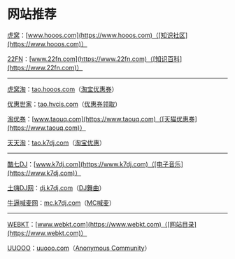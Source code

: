 # 网站推荐

[虎窝](https://www.hooos.com)：[www.hooos.com](https://www.hooos.com)（[知识社区](https://www.hooos.com)）

[22FN](https://www.22fn.com)：[www.22fn.com](https://www.22fn.com)（[知识百科](https://www.22fn.com)）

---

[虎窝淘](https://tao.hooos.com)：[tao.hooos.com](https://tao.hooos.com)（[淘宝优惠券](https://tao.hooos.com)）

[优惠世家](https://tao.hvcis.com)：[tao.hvcis.com](https://tao.hvcis.com)（[优惠券领取](https://tao.hvcis.com)）

[淘优券](https://www.taouq.com)：[www.taouq.com](https://www.taouq.com)（[天猫优惠券](https://www.taouq.com)）

[天天淘](https://tao.k7dj.com)：[tao.k7dj.com](https://tao.k7dj.com)（[淘宝优惠](https://tao.k7dj.com)）

---

[酷七DJ](https://www.k7dj.com)：[www.k7dj.com](https://www.k7dj.com)（[电子音乐](https://www.k7dj.com)）

[土嗨DJ网](https://dj.k7dj.com)：[dj.k7dj.com](https://dj.k7dj.com)（[DJ舞曲](https://dj.k7dj.com)）

[牛逼喊麦网](https://mc.k7dj.com)：[mc.k7dj.com](https://mc.k7dj.com)（[MC喊麦](https://mc.k7dj.com)）

---

[WEBKT](https://www.webkt.com)：[www.webkt.com](https://www.webkt.com)（[网站目录](https://www.webkt.com)）

[UUOOO](https://uuooo.com)：[uuooo.com](https://uuooo.com)（[Anonymous Community](https://uuooo.com)）
